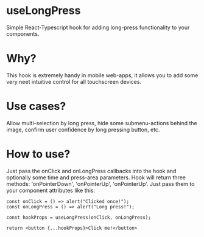 # useLongPress
Simple React-Typescript hook for adding long-press functionality to your components.

# Why?
This hook is extremely handy in mobile web-apps, it allows you to add some very neet intuitive control for all touchscreen devices.

# Use cases?
Allow multi-selection by long press, hide some submenu-actions behind the image, confirm user confidence by long pressing button, etc.

# How to use?
Just pass the onClick and onLongPress callbacks into the hook and optionally some time and press-area parameters. Hook will return three methods: 'onPointerDown', 'onPointerUp', 'onPointerUp'. Just pass them to your component attributes like this:
``` 
const onClick = () => alert("Clicked once!");
const onLongPress = () => alert("Long press!");

const hookProps = useLongPress(onClick, onLongPress);

return <button {...hookProps}>Click me!</button>
```
